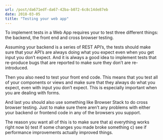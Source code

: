 ```yaml
---
url: /post/da671edf-da67-42ba-b072-6c8c14de87eb
date: 2018-03-05
title: "Testing your web app"
---
```


To implement tests in a Web App requires your to test three different things: the backend, the front end and cross browser testing.



Assuming your backend is a series of REST API&#8217;s, the tests should make sure that your API&#8217;s are always doing what you expect even when you get input you don&#8217;t expect. And it is always a good idea to implement tests that re-produce bugs that are reported to make sure they don&#8217;t are re-introduced.



Then you also need to test your front end code. This means that you test all of your components or views and make sure that they always do what you expect, even with input you don&#8217;t expect. This is especially important when you are dealing with forms.



And last you should also use something like Browser Stack to do cross browser testing. Just to make sure there aren&#8217;t any problems with either your backend or frontend code in any of the browsers you support.



The reason you want all of this is to make sure that a) everything works right now b) test if some changes you made broke something c) see if performance improvements actually improved things.
